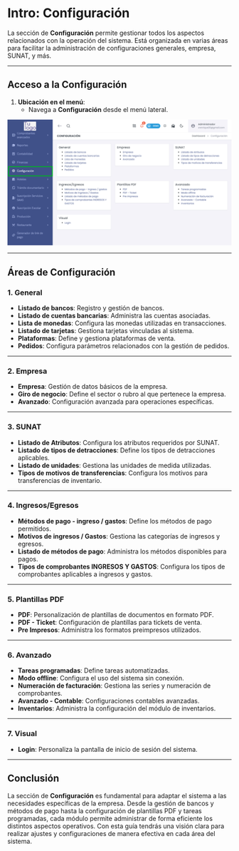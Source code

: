 # Intro: Configuración

La sección de **Configuración** permite gestionar todos los aspectos relacionados con la operación del sistema. Está organizada en varias áreas para facilitar la administración de configuraciones generales, empresa, SUNAT, y más.

---

## Acceso a la Configuración

1. **Ubicación en el menú**:
   - Navega a **Configuración** desde el menú lateral.

![Vista de Configuración](img/configuracion.jpg)

---

## Áreas de Configuración

### 1. General
- **Listado de bancos**: Registro y gestión de bancos.
- **Listado de cuentas bancarias**: Administra las cuentas asociadas.
- **Lista de monedas**: Configura las monedas utilizadas en transacciones.
- **Listado de tarjetas**: Gestiona tarjetas vinculadas al sistema.
- **Plataformas**: Define y gestiona plataformas de venta.
- **Pedidos**: Configura parámetros relacionados con la gestión de pedidos.

---

### 2. Empresa
- **Empresa**: Gestión de datos básicos de la empresa.
- **Giro de negocio**: Define el sector o rubro al que pertenece la empresa.
- **Avanzado**: Configuración avanzada para operaciones específicas.

---

### 3. SUNAT
- **Listado de Atributos**: Configura los atributos requeridos por SUNAT.
- **Listado de tipos de detracciones**: Define los tipos de detracciones aplicables.
- **Listado de unidades**: Gestiona las unidades de medida utilizadas.
- **Tipos de motivos de transferencias**: Configura los motivos para transferencias de inventario.

---

### 4. Ingresos/Egresos
- **Métodos de pago - ingreso / gastos**: Define los métodos de pago permitidos.
- **Motivos de ingresos / Gastos**: Gestiona las categorías de ingresos y egresos.
- **Listado de métodos de pago**: Administra los métodos disponibles para pagos.
- **Tipos de comprobantes INGRESOS Y GASTOS**: Configura los tipos de comprobantes aplicables a ingresos y gastos.

---

### 5. Plantillas PDF
- **PDF**: Personalización de plantillas de documentos en formato PDF.
- **PDF - Ticket**: Configuración de plantillas para tickets de venta.
- **Pre Impresos**: Administra los formatos preimpresos utilizados.

---

### 6. Avanzado
- **Tareas programadas**: Define tareas automatizadas.
- **Modo offline**: Configura el uso del sistema sin conexión.
- **Numeración de facturación**: Gestiona las series y numeración de comprobantes.
- **Avanzado - Contable**: Configuraciones contables avanzadas.
- **Inventarios**: Administra la configuración del módulo de inventarios.

---

### 7. Visual
- **Login**: Personaliza la pantalla de inicio de sesión del sistema.

---

## Conclusión

La sección de **Configuración** es fundamental para adaptar el sistema a las necesidades específicas de la empresa. Desde la gestión de bancos y métodos de pago hasta la configuración de plantillas PDF y tareas programadas, cada módulo permite administrar de forma eficiente los distintos aspectos operativos. Con esta guía tendrás una visión clara para realizar ajustes y configuraciones de manera efectiva en cada área del sistema.
